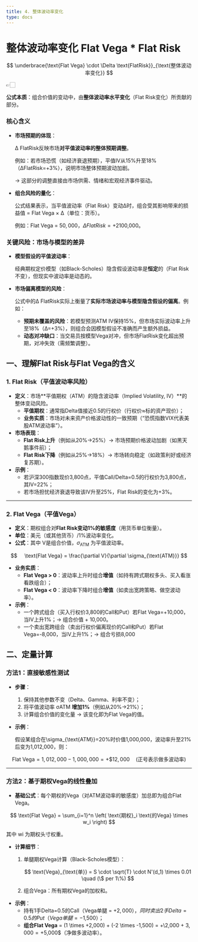 ```yaml
---
title: 4. 整体波动率变化
type: docs
---
```


# 整体波动率变化 Flat Vega * Flat Risk

$$
\underbrace{\text{Flat Vega} \cdot \Delta \text{FlatRisk}}_{\text{整体波动率变化}}
$$

<aside>
👉🏻

**公式本质**：组合价值的变动中，由**整体波动率水平变化**（Flat Risk变化）所贡献的部分。

</aside>

### **核心含义**

- **市场预期的体现**：
    
    Δ FlatRisk反映市场**对平值波动率的整体预期调整**。
    
    例如：若市场恐慌（如经济衰退预期），平值IV从15%升至18%（ΔFlatRisk=+3%），说明市场整体预期波动加剧。
    
    → 这部分的调整直接由市场供需、情绪和宏观经济事件驱动。
    
- **组合风险的量化**：
    
    公式结果表示，当平值波动率（Flat Risk）变动Δ时，组合受其影响带来的损益值 = Flat Vega × Δ（单位：货币）。
    
    例如：Flat Vega = $50,000，ΔFlatRisk = +2% → 组合利润 = +$100,000。
    

### **关键风险：市场与模型的差异**

- **模型假设的平值波动率**：
    
    经典期权定价模型（如Black-Scholes）隐含假设波动率是**恒定**的（Flat Risk不变），但现实中波动率是动态的。
    
- **市场偏离模型的风险**：
    
    公式中的Δ FlatRisk实际上衡量了**实际市场波动率与模型隐含假设的偏离**。例如：
    
    - **预期未覆盖的风险**：若模型预测ATM IV保持15%，但市场实际波动率上升至18%（Δ=+3%），则组合会因模型假设不准确而产生额外损益。
    - **动态对冲缺口**：当交易员按模型Vega对冲，但市场FlatRisk变化超出预期，对冲失效（需频繁调整）。

## **一、理解Flat Risk与Flat Vega的含义**

### **1. Flat Risk（平值波动率风险）**

- **定义**：市场**平值期权（ATM）的隐含波动率（Implied Volatility, IV）**的整体变动风险。
    - **平值期权**：通常指Delta值接近0.5的行权价（行权价≈标的资产现价）；
    - **业务实质**：市场对未来资产价格波动性的一致预期（“恐慌指数VIX代表美股ATM波动率”）。
- **市场表现**：
    - **Flat Risk上升**（例如从20%→25%）→ 市场预期价格波动加剧（如黑天鹅事件前）；
    - **Flat Risk下降**（例如从25%→18%）→ 市场转向稳定（如政策利好或经济复苏期）。
- **示例**：
    - 若沪深300指数现价3,800点，平值Call/Delta=0.5的行权价为3,800点，其IV=22%；
    - 若市场担忧经济衰退导致该IV升至25%，Flat Risk的变化为+3%。

---

### **2. Flat Vega（平值Vega）**

- **定义**：期权组合对**Flat Risk变动1%的敏感度**（用货币单位衡量）。
- **单位**：美元（或其他货币）/1%波动率变化。
- **公式**：其中 V是组合价值，$\sigma_{\text{ATM}}$ 为平值波动率。

$$
    \text{Flat Vega} = \frac{\partial V}{\partial \sigma_{\text{ATM}}}
$$

- **业务实质**：
    - **Flat Vega > 0**：波动率上升时组合**增值**（如持有跨式期权多头、买入看涨看跌组合）；
    - **Flat Vega < 0**：波动率下降时组合**增值**（如卖出宽跨策略、做空波动率）。
- **示例**：
    - 一个跨式组合（买入行权价3,800的Call和Put）若Flat Vega=+10,000，当IV上升1%；→ 组合价值 + 10,000。
    - 一个卖出宽跨组合（卖出行权价偏离现价的Call和Put）若Flat Vega=-8,000，当IV上升1%；→ 组合亏损8,000

## **二、定量计算**

### **方法1：直接敏感性测试**

- **步骤**：
    1. 保持其他参数不变（Delta、Gamma、利率不变）；
    2. 将平值波动率 σATM **增加1%**（例如从20%→21%）；
    3. 计算组合价值的变化量 → 该变化即为Flat Vega的值。
- **示例**：
    
    假设某组合在\sigma_{\text{ATM}}=20%时价值1,000,000，波动率升至21%后变为1,012,000，则：
    

$$
  \text{Flat Vega} = 1,012,000 - 1,000,000 = +\$12,000 \quad (\text{正号表示做多波动率})
$$

---

### **方法2：基于期权Vega的线性叠加**

- **基础公式**：每个期权的Vega（对ATM波动率的敏感度）加总即为组合Flat Vega。

$$
\text{Flat Vega} = \sum_{i=1}^n \left( \text{期权}_i \text{的Vega} \times w_i \right)
$$

其中 wi 为期权头寸权重。

- **计算细节**：
    1. 单腿期权Vega计算（Black-Scholes模型）：
        
        $$
        \text{Vega}_{\text{单}} = S \cdot \sqrt{T} \cdot N'(d_1) \times 0.01 \quad (\$ per 1\%)
        $$
        
    2. 组合Vega：所有期权Vega的加权和。
- **示例**：
    - 持有1手Delta=0.5的Call（Vega单腿 = +$2,000），同时卖出2手Delta=0.5的Put（Vega单腿 = -$1,500）；
    - **组合Flat Vega** = (1 \times +2,000) + (-2 \times -1,500) = +\2,000 + $3,000 = +$5,000$（净做多波动率）。